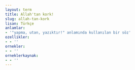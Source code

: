 ```yaml
---
layout: term
title: Allah'tan kork!
slug: allah-tan-kork
lisan: Türkçe
anlamlar:
- '"yapma, utan, yazıktır!" anlamında kullanılan bir söz'
ozellikler:
- - ''
ornekler:
- - ''
orneklerkaynak:
- - ''
---
```

